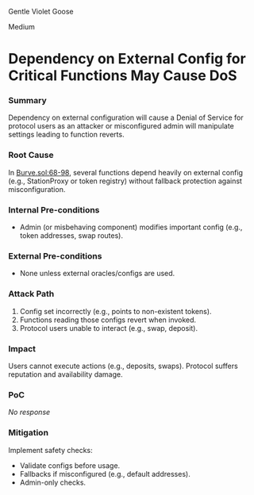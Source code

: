 Gentle Violet Goose

Medium

# Dependency on External Config for Critical Functions May Cause DoS

### Summary

Dependency on external configuration will cause a Denial of Service for protocol users as an attacker or misconfigured admin will manipulate settings leading to function reverts.

### Root Cause

In [Burve.sol:68-98](https://github.com/sherlock-audit/2025-04-burve/blob/main/Burve/src/single/Burve.sol#L68-L98), several functions depend heavily on external config (e.g., StationProxy or token registry) without fallback protection against misconfiguration.

### Internal Pre-conditions

- Admin (or misbehaving component) modifies important config (e.g., token addresses, swap routes).

### External Pre-conditions

- None unless external oracles/configs are used.

### Attack Path

1. Config set incorrectly (e.g., points to non-existent tokens).
2. Functions reading those configs revert when invoked.
3. Protocol users unable to interact (e.g., swap, deposit).

### Impact

Users cannot execute actions (e.g., deposits, swaps).
Protocol suffers reputation and availability damage.

### PoC

_No response_

### Mitigation

Implement safety checks:

- Validate configs before usage.
- Fallbacks if misconfigured (e.g., default addresses).
- Admin-only checks.